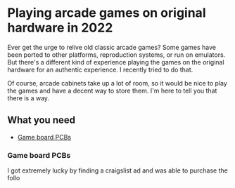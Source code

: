 # Playing arcade games on original hardware in 2022

Ever get the urge to relive old classic arcade games? Some games have been ported to other platforms, reproduction systems, or run on emulators. But there's a different kind of experience playing the games on the original hardware for an authentic experience. I recently tried to do that.

Of course, arcade cabinets take up a lot of room, so it would be nice to play the games and have a decent way to store them. I'm here to tell you that there is a way.

## What you need

- [Game board PCBs](#Game_board_PCBs)

### Game board PCBs

I got extremely lucky by finding a craigslist ad and was able to purchase the follo
